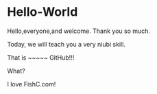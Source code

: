 # Hello-World

Hello,everyone,and welcome. Thank you so much.

Today, we will teach you a very niubi skill.

That is ~~~~~ GitHub!!!

What?

I love FishC.com!
